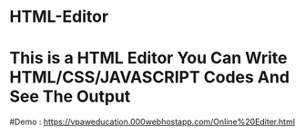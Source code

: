 # HTML-Editor
# This is a HTML Editor You Can Write HTML/CSS/JAVASCRIPT Codes And See The Output
#Demo : https://vpaweducation.000webhostapp.com/Online%20Editer.html
